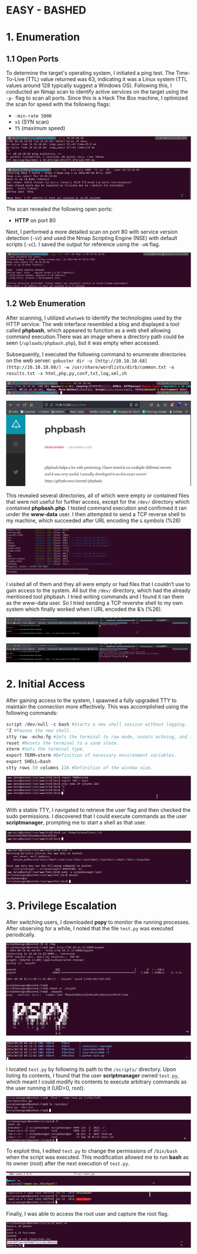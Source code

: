 # EASY - BASHED

# 1. Enumeration

## 1.1 Open Ports

To determine the target's operating system, I initiated a ping test. The Time-To-Live (TTL) value returned was 63, indicating it was a Linux system (TTL values around 128 typically suggest a Windows OS). Following this, I conducted an Nmap scan to identify active services on the target using the `-p-` flag to scan all ports. Since this is a Hack The Box machine, I optimized the scan for speed with the following flags:

- `-min-rate 5000`
- `sS` (SYN scan)
- `T5` (maximum speed)

![image.png](EASY-BASHED/image.png)

![image.png](EASY-BASHED/image%201.png)

The scan revealed the following open ports:

- **HTTP** on port 80

Next, I performed a more detailed scan on port 80 with service version detection (`-sV`) and used the Nmap Scripting Engine (NSE) with default scripts (`-sC`). I saved the output for reference using the `-oN` flag.

![image.png](EASY-BASHED/image%202.png)

## 1.2 Web Enumeration

After scanning, I utilized `whatweb` to identify the technologies used by the HTTP service. The web interface resembled a blog and displayed a tool called **phpbash**, which appeared to function as a web shell allowing command execution.There was an image where a directory path could be seen (`/uploads/phpbash.php`), but it was empty when accessed.

Subsequently, I executed the following command to enumerate directories on the web server: `gobuster dir -u [http://10.10.10.68](http://10.10.10.68/) -w /usr/share/wordlists/dirb/common.txt -o results.txt -x html,php,py,conf,txt,log,xml,sh`

![image.png](EASY-BASHED/image%203.png)

![image.png](EASY-BASHED/image%204.png)

This revealed several directories, all of which were empty or contained files that were not useful for further access, except for the `/dev/` directory which contained **phpbash.php**. I tested command execution and confirmed it ran under the **www-data** user. I then attempted to send a TCP reverse shell to my machine, which succeeded after URL encoding the `&` symbols (%26)

![image.png](EASY-BASHED/image%205.png)

I visited all of them and they all were empty or had files that I couldn’t use to gain access to the system. All but the `/dev/` directory, which had the already mentioned tool phpbash. I tried writing commands and I found it ran them as the www-data user. So I tried sending a TCP revershe shell to my own system which finally worked when I URL encoded the &’s (%26).

![image.png](EASY-BASHED/image%206.png)

![image.png](EASY-BASHED/image%207.png)

# 2. Initial Access

After gaining access to the system, I spawned a fully upgraded TTY to maintain the connection more effectively. This was accomplished using the following commands:

```python
script /dev/null -c bash #Starts a new shell session without logging.
^Z #Pauses the new shell.
stty raw -echo;fg #Sets the terminal to raw mode, unsets echoing, and then brings the shell back.
reset #Resets the terminal to a sane state.
xterm #Sets the terminal type.
export TERM=xterm #Definition of necessary environment variables.
export SHELL=bash
stty rows 59 columns 116 #Definition of the window size.
```

![image.png](EASY-BASHED/image%208.png)

With a stable TTY, I navigated to retrieve the user flag and then checked the sudo permissions. I discovered that I could execute commands as the user **scriptmanager**, prompting me to start a shell as that user.

![image.png](EASY-BASHED/image%209.png)

![image.png](EASY-BASHED/image%2010.png)

# 3. Privilege Escalation

After switching users, I downloaded **pspy** to monitor the running processes. After observing for a while, I noted that the file `test.py` was executed periodically.

![image.png](EASY-BASHED/image%2011.png)

![image.png](EASY-BASHED/image%2012.png)

I located `test.py` by following its path to the `/scripts/` directory. Upon listing its contents, I found that the user **scriptmanager** owned `test.py`, which meant I could modify its contents to execute arbitrary commands as the user running it (UID=0, root).

![image.png](EASY-BASHED/image%2013.png)

![image.png](EASY-BASHED/image%2014.png)

To exploit this, I edited `test.py` to change the permissions of `/bin/bash` when the script was executed. This modification allowed me to run **bash** as its owner (root) after the next execution of `test.py`.

![image.png](EASY-BASHED/image%2015.png)

![image.png](EASY-BASHED/image%2016.png)

Finally, I was able to access the root user and capture the root flag.

![image.png](EASY-BASHED/image%2017.png)
